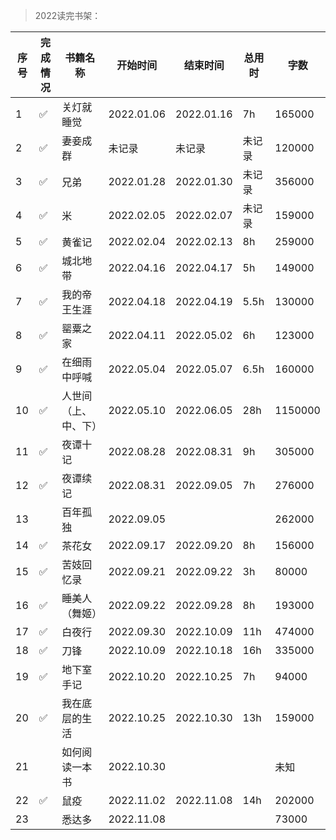 >2022读完书架：

| 序号 | 完成情况 | 书籍名称 | 开始时间 | 结束时间 | 总用时 | 字数 |
| --- | --- |--- |--- |--- |--- |--- |
| 1 | ✅ | 关灯就睡觉 | 2022.01.06 | 2022.01.16 | 7h | 165000 |
| 2 | ✅ | 妻妾成群 | 未记录 | 未记录 | 未记录 | 120000 |
| 3 | ✅ | 兄弟 | 2022.01.28 | 2022.01.30 | 未记录 | 356000 |
| 4 | ✅ | 米 | 2022.02.05 | 2022.02.07 | 未记录 | 159000 |
| 5 | ✅ | 黄雀记 | 2022.02.04 | 2022.02.13 | 8h | 259000 |
| 6 | ✅ | 城北地带 | 2022.04.16 | 2022.04.17 | 5h | 149000 |
| 7 | ✅ | 我的帝王生涯 | 2022.04.18 | 2022.04.19 | 5.5h | 130000 |
| 8 | ✅ | 罂粟之家 | 2022.04.11 | 2022.05.02 | 6h | 123000 |
| 9 | ✅ | 在细雨中呼喊 | 2022.05.04 |2022.05.07 | 6.5h | 160000 |
| 10 | ✅ | 人世间（上、中、下）	 | 2022.05.10 | 2022.06.05 | 28h | 1150000|
| 11 | ✅ | 夜谭十记 | 2022.08.28 | 2022.08.31 | 9h | 305000 |
| 12 | ✅ | 夜谭续记 | 2022.08.31 | 2022.09.05 | 7h | 276000 |
| 13 |    | 百年孤独 | 2022.09.05 |  |  | 262000 |
| 14 | ✅ | 茶花女 | 2022.09.17 | 2022.09.20 | 8h | 156000 |
| 15 | ✅ | 苦妓回忆录 | 2022.09.21 | 2022.09.22 | 3h | 80000 |
| 16 | ✅ | 睡美人（舞姬） | 2022.09.22 | 2022.09.28 | 8h | 193000 |
| 17 | ✅ | 白夜行 | 2022.09.30 | 2022.10.09 | 11h | 474000 |
| 18 | ✅ | 刀锋 | 2022.10.09 | 2022.10.18 | 16h | 335000 |
| 19 | ✅ | 地下室手记 | 2022.10.20 | 2022.10.25 | 7h | 94000 |
| 20 | ✅ | 我在底层的生活 | 2022.10.25 | 2022.10.30 | 13h | 159000 |
| 21 |    | 如何阅读一本书 | 2022.10.30 | | | 未知 |
| 22 | ✅ | 鼠疫 | 2022.11.02 | 2022.11.08 | 14h | 202000 |
| 23 |    | 悉达多 | 2022.11.08 | | | 73000 |
